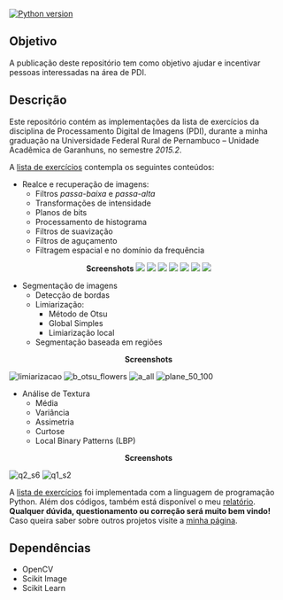 [![Python version](https://img.shields.io/badge/python-v2.7-green.svg)](https://www.python.org/downloads/)

## Objetivo
A publicação deste repositório tem como objetivo ajudar e incentivar pessoas interessadas na
área de PDI. 

## Descrição
Este repositório contém as implementações da lista de exercícios da disciplina de Processamento
Digital de Imagens (PDI), durante a minha graduação na Universidade Federal Rural de Pernambuco
– Unidade Acadêmica de Garanhuns, no semestre _2015.2_.

A [lista de exercícios](lista-exercicios.pdf) contempla os seguintes conteúdos:

- Realce e recuperação de imagens:
  - Filtros _passa-baixa_ e _passa-alta_
  - Transformações de intensidade
  - Planos de bits
  - Processamento de histograma
  - Filtros de suavização
  - Filtros de aguçamento
  - Filtragem espacial e no domínio da frequência

<p align="center">
  <strong>Screenshots</strong> 
  <img src="https://cloud.githubusercontent.com/assets/6972758/18070389/d3be6aac-6e23-11e6-801c-ee26d88efcf1.png">
  <img src="https://cloud.githubusercontent.com/assets/6972758/18070390/d4d453c0-6e23-11e6-9aec-5362e6eea9f4.png">
  <img src="https://cloud.githubusercontent.com/assets/6972758/18070435/2ea5bbdc-6e24-11e6-92f1-00aff4d7616b.png">
  <img src="https://cloud.githubusercontent.com/assets/6972758/18070404/eed67f50-6e23-11e6-8048-de32e2aeef4f.PNG">
  <img src="https://cloud.githubusercontent.com/assets/6972758/18070405/f2769b72-6e23-11e6-877f-279285fad8b9.PNG">
  <img src="https://cloud.githubusercontent.com/assets/6972758/18070465/68d960d8-6e24-11e6-9ec4-5d598173e292.png">
  <img src="https://cloud.githubusercontent.com/assets/6972758/18070480/70ffacd6-6e24-11e6-8cf1-58a4740d39fb.png">
</p>

- Segmentação de imagens
  - Detecção de bordas
  - Limiarização:
    - Método de Otsu
    - Global Simples
    - Limiarização local
  - Segmentação baseada em regiões

<p align="center"> <strong>Screenshots</strong> </p>

  ![limiarizacao](https://cloud.githubusercontent.com/assets/6972758/18070434/2ea58a86-6e24-11e6-985a-997fac415ba0.png)
  ![b_otsu_flowers](https://cloud.githubusercontent.com/assets/6972758/18070540/e64750e8-6e24-11e6-95c4-0df61c719536.png)
  ![a_all](https://cloud.githubusercontent.com/assets/6972758/18070543/ed64b2d0-6e24-11e6-8293-cd70fe0306cb.png)
  ![plane_50_100](https://cloud.githubusercontent.com/assets/6972758/18070547/f487fb4e-6e24-11e6-93d0-f4a1015bb607.png)


- Análise de Textura
  - Média
  - Variância
  - Assimetria
  - Curtose
  - Local Binary Patterns (LBP)

<p align="center"> <strong>Screenshots</strong> </p>

![q2_s6](https://cloud.githubusercontent.com/assets/6972758/18070551/fbd063b4-6e24-11e6-9c9f-feac47eb4055.png)
![q1_s2](https://cloud.githubusercontent.com/assets/6972758/18070569/2c6ff5fc-6e25-11e6-96f0-e42d402696a7.png)



A [lista de exercícios](lista-exercicios.pdf)
foi implementada com a linguagem de programação
Python. Além dos códigos, também está disponível o 
meu [relatório](https://drive.google.com/file/d/0B6eSKtKniGUGZmc2Z3ZyUVlKcVE/view?usp=sharing).
__Qualquer dúvida, questionamento ou correção será muito bem vindo!__
Caso queira saber sobre outros projetos visite a
[minha página](http://andersondss.github.io/).

## Dependências

- OpenCV
- Scikit Image
- Scikit Learn
